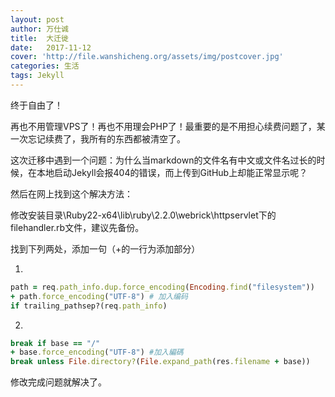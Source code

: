 ```yaml
---
layout: post
author: 万仕诚
title:  大迁徙
date:   2017-11-12
cover: 'http://file.wanshicheng.org/assets/img/postcover.jpg'
categories: 生活
tags: Jekyll
---
```


终于自由了！

再也不用管理VPS了！再也不用理会PHP了！最重要的是不用担心续费问题了，某一次忘记续费了，我所有的东西都被清空了。


这次迁移中遇到一个问题：为什么当markdown的文件名有中文或文件名过长的时候，在本地启动Jekyll会报404的错误，而上传到GitHub上却能正常显示呢？

然后在网上找到这个解决方法： 

修改安装目录\Ruby22-x64\lib\ruby\2.2.0\webrick\httpservlet下的filehandler.rb文件，建议先备份。

找到下列两处，添加一句（+的一行为添加部分）

1.

```ruby
path = req.path_info.dup.force_encoding(Encoding.find("filesystem"))
+ path.force_encoding("UTF-8") # 加入编码
if trailing_pathsep?(req.path_info)
```


2.

```ruby
break if base == "/"
+ base.force_encoding("UTF-8") #加入編碼
break unless File.directory?(File.expand_path(res.filename + base))
```

修改完成问题就解决了。